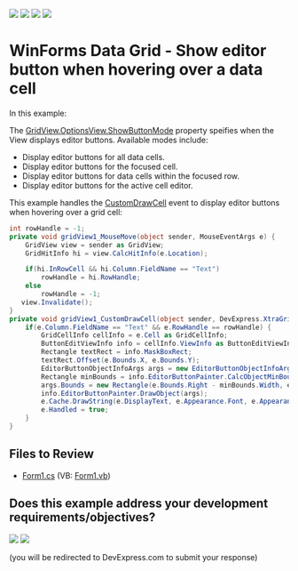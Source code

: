 <!-- default badges list -->
![](https://img.shields.io/endpoint?url=https://codecentral.devexpress.com/api/v1/VersionRange/128631892/13.1.4%2B)
[![](https://img.shields.io/badge/Open_in_DevExpress_Support_Center-FF7200?style=flat-square&logo=DevExpress&logoColor=white)](https://supportcenter.devexpress.com/ticket/details/E1956)
[![](https://img.shields.io/badge/📖_How_to_use_DevExpress_Examples-e9f6fc?style=flat-square)](https://docs.devexpress.com/GeneralInformation/403183)
[![](https://img.shields.io/badge/💬_Leave_Feedback-feecdd?style=flat-square)](#does-this-example-address-your-development-requirementsobjectives)
<!-- default badges end -->

# WinForms Data Grid - Show editor button when hovering over a data cell

In this example:

The [GridView.OptionsView.ShowButtonMode](https://docs.devexpress.com/WindowsForms/DevExpress.XtraGrid.Views.Base.ColumnViewOptionsView.ShowButtonMode) property speifies when the View displays editor buttons. Available modes include:

* Display editor buttons for all data cells.
* Display editor buttons for the focused cell.
* Display editor buttons for data cells within the focused row.
* Display editor buttons for the active cell editor.

This example handles the [CustomDrawCell](https://docs.devexpress.com/WindowsForms/DevExpress.XtraGrid.Views.Grid.GridView.CustomDrawCell) event to display editor buttons when hovering over a grid cell:

```csharp
int rowHandle = -1;
private void gridView1_MouseMove(object sender, MouseEventArgs e) {
    GridView view = sender as GridView;
    GridHitInfo hi = view.CalcHitInfo(e.Location);

    if(hi.InRowCell && hi.Column.FieldName == "Text") 
        rowHandle = hi.RowHandle;
    else
        rowHandle = -1;
   view.Invalidate(); 
}
private void gridView1_CustomDrawCell(object sender, DevExpress.XtraGrid.Views.Base.RowCellCustomDrawEventArgs e) {
    if(e.Column.FieldName == "Text" && e.RowHandle == rowHandle) {
        GridCellInfo cellInfo = e.Cell as GridCellInfo;
        ButtonEditViewInfo info = cellInfo.ViewInfo as ButtonEditViewInfo;
        Rectangle textRect = info.MaskBoxRect;
        textRect.Offset(e.Bounds.X, e.Bounds.Y);
        EditorButtonObjectInfoArgs args = new EditorButtonObjectInfoArgs(e.Cache, info.Item.Buttons[0], e.Appearance);
        Rectangle minBounds = info.EditorButtonPainter.CalcObjectMinBounds(args);
        args.Bounds = new Rectangle(e.Bounds.Right - minBounds.Width, e.Bounds.Y + (e.Bounds.Height - minBounds.Height) / 2, minBounds.Width, minBounds.Height);
        info.EditorButtonPainter.DrawObject(args);
        e.Cache.DrawString(e.DisplayText, e.Appearance.Font, e.Appearance.GetForeBrush(e.Cache), textRect, e.Appearance.GetStringFormat());
        e.Handled = true;
    }
}
```


## Files to Review

* [Form1.cs](./CS/WindowsApplication3/Form1.cs) (VB: [Form1.vb](./VB/WindowsApplication3/Form1.vb))
<!-- feedback -->
## Does this example address your development requirements/objectives?

[<img src="https://www.devexpress.com/support/examples/i/yes-button.svg"/>](https://www.devexpress.com/support/examples/survey.xml?utm_source=github&utm_campaign=winforms-grid-show-editor-buttons-on-cell-hover&~~~was_helpful=yes) [<img src="https://www.devexpress.com/support/examples/i/no-button.svg"/>](https://www.devexpress.com/support/examples/survey.xml?utm_source=github&utm_campaign=winforms-grid-show-editor-buttons-on-cell-hover&~~~was_helpful=no)

(you will be redirected to DevExpress.com to submit your response)
<!-- feedback end -->
